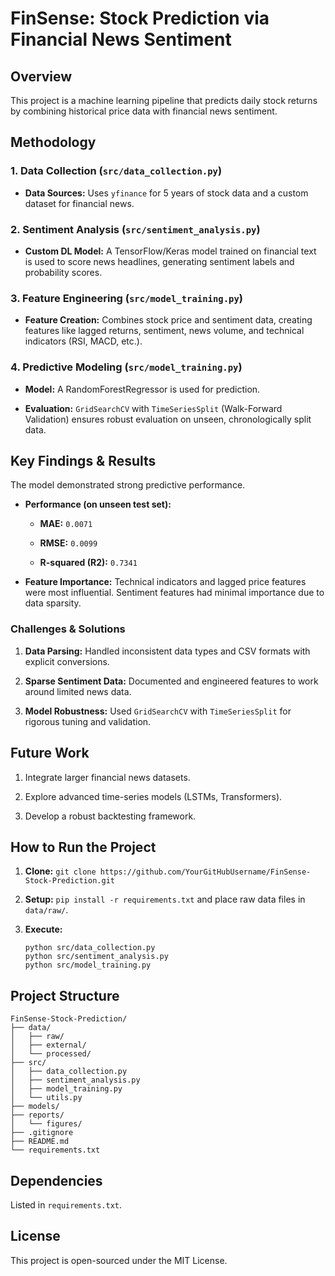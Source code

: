 # FinSense: Stock Prediction via Financial News Sentiment

## Overview

This project is a machine learning pipeline that predicts daily stock returns by combining historical price data with financial news sentiment.

## Methodology

### 1. Data Collection (`src/data_collection.py`)

* **Data Sources:** Uses `yfinance` for 5 years of stock data and a custom dataset for financial news.

### 2. Sentiment Analysis (`src/sentiment_analysis.py`)

* **Custom DL Model:** A TensorFlow/Keras model trained on financial text is used to score news headlines, generating sentiment labels and probability scores.

### 3. Feature Engineering (`src/model_training.py`)

* **Feature Creation:** Combines stock price and sentiment data, creating features like lagged returns, sentiment, news volume, and technical indicators (RSI, MACD, etc.).

### 4. Predictive Modeling (`src/model_training.py`)

* **Model:** A RandomForestRegressor is used for prediction.

* **Evaluation:** `GridSearchCV` with `TimeSeriesSplit` (Walk-Forward Validation) ensures robust evaluation on unseen, chronologically split data.

## Key Findings & Results

The model demonstrated strong predictive performance.

* **Performance (on unseen test set):**

  * **MAE:** `0.0071`

  * **RMSE:** `0.0099`

  * **R-squared (R2):** `0.7341`

* **Feature Importance:** Technical indicators and lagged price features were most influential. Sentiment features had minimal importance due to data sparsity.

### Challenges & Solutions

1. **Data Parsing:** Handled inconsistent data types and CSV formats with explicit conversions.

2. **Sparse Sentiment Data:** Documented and engineered features to work around limited news data.

3. **Model Robustness:** Used `GridSearchCV` with `TimeSeriesSplit` for rigorous tuning and validation.

## Future Work

1. Integrate larger financial news datasets.

2. Explore advanced time-series models (LSTMs, Transformers).

3. Develop a robust backtesting framework.

## How to Run the Project

1. **Clone:** `git clone https://github.com/YourGitHubUsername/FinSense-Stock-Prediction.git`

2. **Setup:** `pip install -r requirements.txt` and place raw data files in `data/raw/`.

3. **Execute:**

   ```
   python src/data_collection.py
   python src/sentiment_analysis.py
   python src/model_training.py
   ```

## Project Structure

```
FinSense-Stock-Prediction/
├── data/
│   ├── raw/
│   ├── external/
│   └── processed/
├── src/
│   ├── data_collection.py
│   ├── sentiment_analysis.py
│   ├── model_training.py
│   └── utils.py
├── models/
├── reports/
│   └── figures/
├── .gitignore
├── README.md
└── requirements.txt
```

## Dependencies

Listed in `requirements.txt`.

## License

This project is open-sourced under the MIT License.
